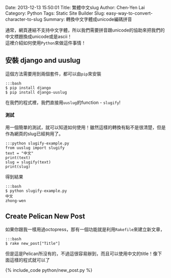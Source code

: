 Date: 2013-12-13 15:50:01
Title: 繁體中文slug
Author: Chen-Yen Lai
Category: Python
Tags: Static Site Builder
Slug: easy-way-to-convert-character-to-slug
Summary: 轉換中文字體成unicode編碼拼音

通常，網頁連結不支持中文字體，所以我們需要拼音跟unicode的協助來把我們的中文標題換成unicode或是ascii！  
這裡介紹如何使用`Python`來做這件事情！

## 安裝 django and uuslug

這個方法需要用到兩個套件，都可以由`pip`來安裝

    :::bash
    $ pip install django
    $ pip install django-uuslug

在我們的程式裡，我們直接用`uuslug`的function - `slugify`!

#### 測試
用一個簡單的測試，就可以知道如何使用！雖然這樣的轉換有點不是很清楚，但是作為網頁的slug已經夠用了。

    :::python slugify-example.py
    from uuslug import slugify
    text = "中文"
    print(text)
    slug = slugify(text)
    print(slug)

得到結果

    :::bash
    $ python slugify-example.py 
    中文
    zhong-wen

## Create Pelican New Post
如果你跟我一樣用過octopress，那有一個功能就是利用`Rakefile`來建立新文章，

    :::bash
    $ rake new_post["Title"]

但是這是Pelican所沒有的，不過這很容易辦到，而且可以使用中文的title！像下面這樣的程式就可以了

{% include_code python/new_post.py %}